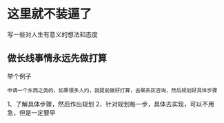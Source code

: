 # 这里就不装逼了

写一些对人生有意义的想法和态度

## 做长线事情永远先做打算

举个例子
```
申请一个东西之类的，如果很多人约，就提前做好打算，去联系区咨询，然后规划好具体步骤
```

1、了解具体步骤，然后作出规划
2、针对规划每一步，具体去实现，可以不用急，但是一定要早

